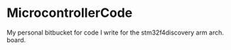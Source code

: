 # MicrocontrollerCode
My personal bitbucket for code I write for the stm32f4discovery arm arch. board.
